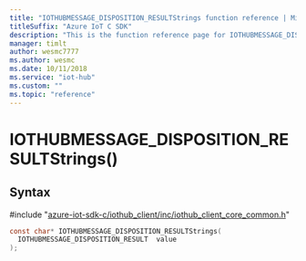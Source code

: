 ```yaml
---                             
title: "IOTHUBMESSAGE_DISPOSITION_RESULTStrings function reference | Microsoft Docs" 
titleSuffix: "Azure IoT C SDK"            
description: "This is the function reference page for IOTHUBMESSAGE_DISPOSITION_RESULTStrings() in the Azure IoT C SDK. This SDK is used with Azure IoT Hub and Azure IoT Hub Device Provisioning Service"            
manager: timlt                 
author: wesmc7777              
ms.author: wesmc               
ms.date: 10/11/2018                    
ms.service: "iot-hub"             
ms.custom: ""                
ms.topic: "reference"        
---                            
```


# IOTHUBMESSAGE_DISPOSITION_RESULTStrings()

## Syntax

\#include "[azure-iot-sdk-c/iothub_client/inc/iothub_client_core_common.h](../iothub-client-core-common-h.md)"  
```C
const char* IOTHUBMESSAGE_DISPOSITION_RESULTStrings(
  IOTHUBMESSAGE_DISPOSITION_RESULT  value
);
```

